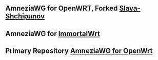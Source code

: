 AmneziaWG for OpenWRT, Forked [Slava-Shchipunov](https://github.com/Slava-Shchipunov/awg-openwrt)
--------------------------
AmneziaWG for [ImmortalWrt](https://github.com/samara15321/awg-immortalwrt/releases)
--------------------------
Primary Repository [AmneziaWG for OpenWrt](https://github.com/amnezia-vpn/amneziawg-openwrt)
--------------------------
